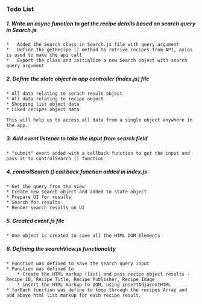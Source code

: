 ### Todo List


##### 1.  Write an async function to get the recipe details based on search query in Search.js
    *   Added the Search class in Search.js file with query argument
    *   Define the getRecipe () method to retrive recipes from API, axios is used to make the api call
    *   Export the class and initialize a new Search object with search query argument


##### 2.  Define the state object in app controller (index.js) file
    * All data relating to serach result object
    * All data relating to recipe object
    * Shopping list object data
    * Liked recipes object data

    This will help us to access all data from a single object anywhere in the app.

##### 3. Add event listener to take the input from search field
    * "submit" event added with a callback function to get the input and pass it to controlSearch () function

##### 4. controlSearch () call back function added in index.js
    * Get the query from the view
    * Create new search object and added to state object
    * Prepare UI for results
    * Search for results
    * Render search results on UI

##### 5. Created event.js file
    * One object is created to save all the HTML DOM Elements

##### 6. Defining the searchView.js functionality
    * Function was defined to save the search query input
    * Function was defined to
        * Create the HTML markup (list) and pass recipe object results - Recipe ID, Recipe Title, Recipe Publisher, Recipe Image
        * insert the HTML markup to DOM, using insertAdjacentHTML
    * forEach function was define to loop through the recipes Array and add above html list markup for each recipe result.
